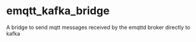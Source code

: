 # emqtt_kafka_bridge
A bridge to send mqtt messages received by the emqttd broker directly to kafka
